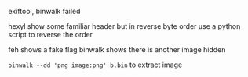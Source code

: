 exiftool, binwalk failed

hexyl show some familiar header but in reverse byte order
use a python script to reverse the order

feh shows a fake flag
binwalk shows there is another image hidden

`binwalk --dd 'png image:png' b.bin` to extract image
